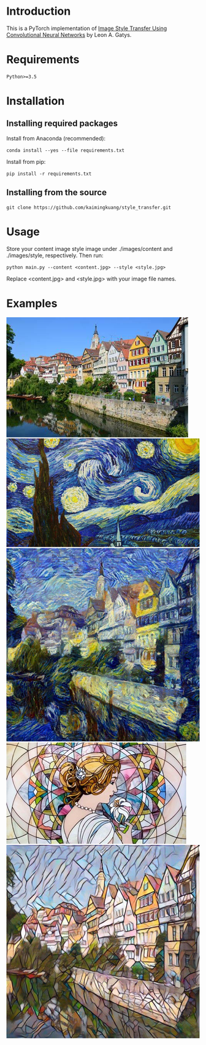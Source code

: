 # Introduction
This is a PyTorch implementation of [Image Style Transfer Using Convolutional Neural Networks](http://openaccess.thecvf.com/content_cvpr_2016/papers/Gatys_Image_Style_Transfer_CVPR_2016_paper.pdf) by Leon A. Gatys.

# Requirements
```
Python>=3.5
```

# Installation

## Installing required packages
Install from Anaconda (recommended):
```
conda install --yes --file requirements.txt
```
Install from pip:
```
pip install -r requirements.txt
```

## Installing from the source
```
git clone https://github.com/kaimingkuang/style_transfer.git
```

# Usage
Store your content image style image under ./images/content and ./images/style, respectively. Then run:
```
python main.py --content <content.jpg> --style <style.jpg>
```
Replace <content.jpg> and <style.jpg> with your image file names.

# Examples
![Neckarfront](images/content/neckarfront.jpg)
![The Starry Night](images/style/starry.jpg)
![Neckarfront + The Starry Night](images/output/neckarfront_starry_night.jpg)
![Mosaic](images/style/mosaic.jpg)
![Neckarfront + Mosaic](images/output/neckarfront_mosaic.jpg)